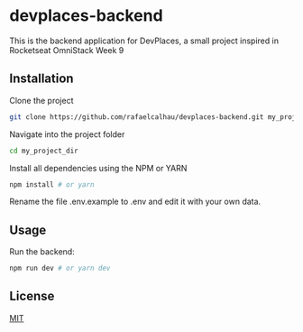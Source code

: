 # devplaces-backend

This is the backend application for DevPlaces, a small project inspired in Rocketseat OmniStack Week 9

## Installation

Clone the project

  ```bash
  git clone https://github.com/rafaelcalhau/devplaces-backend.git my_project_dir
  ```

Navigate into the project folder

  ```bash
  cd my_project_dir
  ```

Install all dependencies using the NPM or YARN

  ```bash
  npm install # or yarn
  ```

Rename the file .env.example to .env and edit it with your own data.

## Usage

Run the backend:

  ```bash
  npm run dev # or yarn dev
  ```

## License
[MIT](https://choosealicense.com/licenses/mit/)